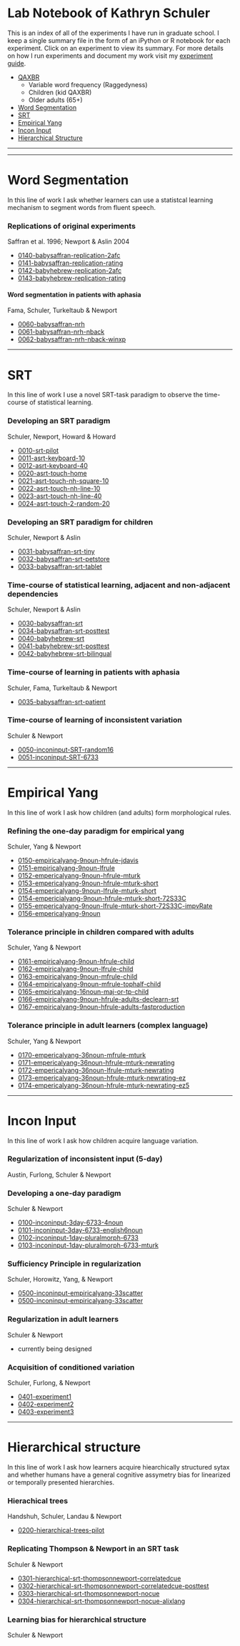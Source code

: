 # Lab Notebook of Kathryn Schuler

This is an index of all of the experiments I have run in graduate school.  I keep a single summary file in the form of an iPython or R notebook for each experiment.  Click on an experiment to view its summary.  For more details on how I run experiments and document my work visit my [experiment guide](https://guide.kathrynschuler.com).

- [QAXBR](#qaxbr)
    - Variable word frequency (Raggedyness)
    - Children (kid QAXBR)
    - Older adults (65+)
- [Word Segmentation](#wordsegmentation)
- [SRT](#srt)
- [Empirical Yang](#empiricalyang)
- [Incon Input](#inconinput)
- [Hierarchical Structure](#hierarchicalstructure)

---



---

# Word Segmentation

In this line of work I ask whether learners can use a statistcal learning mechanism to segment words from fluent speech.

### Replications of original experiments
Saffran et al. 1996; Newport & Aslin 2004

- [0140-babysaffran-replication-2afc](error.html)
- [0141-babysaffran-replication-rating](error.html)
- [0142-babyhebrew-replication-2afc](error.html)
- [0143-babyhebrew-replication-rating](error.html)

#### Word segmentation in patients with aphasia
Fama, Schuler, Turkeltaub & Newport

- [0060-babysaffran-nrh](error.html)
- [0061-babysaffran-nrh-nback](error.html)
- [0062-babysaffran-nrh-nback-winxp](error.html)

---

# SRT

In this line of work I use a novel SRT-task paradigm to observe the time-course of statistical learning.

### Developing an SRT paradigm
Schuler, Newport, Howard & Howard

- [0010-srt-pilot](error.html)
- [0011-asrt-keyboard-10](error.html)
- [0012-asrt-keyboard-40](error.html)
- [0020-asrt-touch-home](error.html)
- [0021-asrt-touch-nh-square-10](error.html)
- [0022-asrt-touch-nh-line-10](error.html)
- [0023-asrt-touch-nh-line-40](error.html)
- [0024-asrt-touch-2-random-20](error.html)

### Developing an SRT paradigm for children
Schuler, Newport & Aslin

- [0031-babysaffran-srt-tiny](error.html)
- [0032-babysaffran-srt-petstore](error.html)
- [0033-babysaffran-srt-tablet](error.html)

### Time-course of statistical learning, adjacent and non-adjacent dependencies
Schuler, Newport & Aslin

- [0030-babysaffran-srt](error.html)
- [0034-babysaffran-srt-posttest](error.html)
- [0040-babyhebrew-srt](error.html)
- [0041-babyhebrew-srt-posttest](error.html)
- [0042-babyhebrew-srt-bilingual](error.html)

### Time-course of learning in patients with aphasia
Schuler, Fama, Turkeltaub & Newport

- [0035-babysaffran-srt-patient](error.html)

### Time-course of learning of inconsistent variation
Schuler & Newport

- [0050-inconinput-SRT-random16](error.html)
- [0051-inconinput-SRT-6733](error.html)

---

# Empirical Yang

In this line of work I ask how children (and adults) form morphological rules.

### Refining the one-day paradigm for empirical yang
Schuler, Yang & Newport

- [0150-empiricalyang-9noun-hfrule-jdavis](error.html)
- [0151-empiricalyang-9noun-lfrule](error.html)
- [0152-empericalyang-9noun-hfrule-mturk](error.html)
- [0153-empericalyang-9noun-hfrule-mturk-short](error.html)
- [0154-empericalyang-9noun-lfrule-mturk-short](error.html)
- [0154-empericialyang-9noun-hfrule-mturk-short-72S33C](error.html)
- [0155-empericalyang-9noun-lfrule-mturk-short-72S33C-impvRate](error.html)
- [0156-empericalyang-9noun](error.html)

### Tolerance principle in children compared with adults
Schuler, Yang & Newport

- [0161-empiricalyang-9noun-hfrule-child](http://lab.kathrynschuler.com/static/0161-empiricalyang-9noun-hfrule-child-analysis-R.html)
- [0162-empiricalyang-9noun-lfrule-child](error.html)
- [0163-empiricalyang-9noun-mfrule-child](error.html)
- [0164-empiricalyang-9noun-mfrule-tophalf-child](error.html)
- [0165-empiricalyang-16noun-maj-or-tp-child](error.html)
- [0166-empiricalyang-9noun-hfrule-adults-declearn-srt](error.html)
- [0167-empiricalyang-9noun-hfrule-adults-fastproduction](error.html)

### Tolerance principle in adult learners (complex language)
Schuler, Yang & Newport

- [0170-empericalyang-36noun-mfrule-mturk](error.html)
- [0171-empericalyang-36noun-hfrule-mturk-newrating](error.html)
- [0172-empericalyang-36noun-lfrule-mturk-newrating](error.html)
- [0173-empericalyang-36noun-hfrule-mturk-newrating-ez](error.html)
- [0174-empericalyang-36noun-hfrule-mturk-newrating-ez5](error.html)

---

# Incon Input

In this line of work I ask how children acquire language variation.


### Regularization of inconsistent input (5-day)
Austin, Furlong, Schuler & Newport


### Developing a one-day paradigm
Schuler & Newport

- [0100-inconinput-3day-6733-4noun](error.html)
- [0101-inconinput-3day-6733-english6noun](error.html)
- [0102-inconinput-1day-pluralmorph-6733](error.html)
- [0103-inconinput-1day-pluralmorph-6733-mturk](error.html)

### Sufficiency Principle in regularization
Schuler, Horowitz, Yang, & Newport

- [0500-inconinput-empiricalyang-33scatter](0500-inconinput-empiricalyang-33scatter-R-notebook.html)
- [0500-inconinput-empiricalyang-33scatter](http://kathrynschuelr.com/labnotebook/0500-inconinput-empiricalyang-33scatter-R-notebook.html)


### Regularization in adult learners
Schuler & Newport

- currently being designed

### Acquisition of conditioned variation
Schuler, Furlong, & Newport

- [0401-experiment1](error.html)
- [0402-experiment2](error.html)
- [0403-experiment3](error.html)

---

# Hierarchical structure 

In this line of work I ask how learners acquire hiearchically structured sytax and whether humans have a general cognitive assymetry bias for linearized or temporally presented hierarchies.

### Hierachical trees
Handshuh, Schuler, Landau & Newport

- [0200-hierarchical-trees-pilot](error.html)

### Replicating Thompson & Newport in an SRT task
Schuler & Newport

- [0301-hierarchical-srt-thompsonnewport-correlatedcue](error.html)
- [0302-hierarchical-srt-thompsonnewport-correlatedcue-posttest](error.html)
- [0303-hierarchical-srt-thompsonnewport-nocue](error.html)
- [0304-hierarchical-srt-thompsonnewport-nocue-alixlang](error.html)

### Learning bias for hierarchical structure
Schuler & Newport



